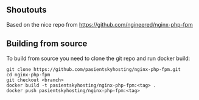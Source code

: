## Shoutouts
Based on the nice repo from https://github.com/ngineered/nginx-php-fpm

## Building from source
To build from source you need to clone the git repo and run docker build:
```
git clone https://github.com/pasientskyhosting/nginx-php-fpm.git
cd nginx-php-fpm
git checkout <branch>
docker build -t pasientskyhosting/nginx-php-fpm:<tag> .
docker push pasientskyhosting/nginx-php-fpm:<tag>
```